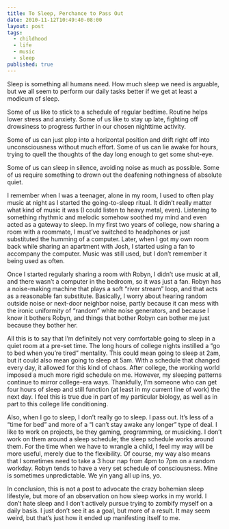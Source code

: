 ```yaml
---
title: To Sleep, Perchance to Pass Out
date: 2010-11-12T10:49:40-08:00
layout: post
tags:
  - childhood
  - life
  - music
  - sleep
published: true
---
```

Sleep is something all humans need. How much sleep we need is arguable, but we all seem to perform our daily tasks better if we get at least a modicum of sleep.

<!--more-->

Some of us like to stick to a schedule of regular bedtime. Routine helps lower stress and anxiety. Some of us like to stay up late, fighting off drowsiness to progress further in our chosen nighttime activity.

Some of us can just plop into a horizontal position and drift right off into unconsciousness without much effort. Some of us can lie awake for hours, trying to quell the thoughts of the day long enough to get some shut-eye.

Some of us can sleep in silence, avoiding noise as much as possible. Some of us require something to drown out the deafening nothingness of absolute quiet.

I remember when I was a teenager, alone in my room, I used to often play music at night as I started the going-to-sleep ritual. It didn&#8217;t really matter what kind of music it was (I could listen to heavy metal, even). Listening to something rhythmic and melodic somehow soothed my mind and even acted as a gateway to sleep. In my first two years of college, now sharing a room with a roommate, I must&#8217;ve switched to headphones or just substituted the humming of a computer. Later, when I got my own room back while sharing an apartment with Josh, I started using a fan to accompany the computer. Music was still used, but I don&#8217;t remember it being used as often.

Once I started regularly sharing a room with Robyn, I didn&#8217;t use music at all, and there wasn&#8217;t a computer in the bedroom, so it was just a fan. Robyn has a noise-making machine that plays a soft &#8220;river stream&#8221; loop, and that acts as a reasonable fan substitute. Basically, I worry about hearing random outside noise or next-door neighbor noise, partly because it can mess with the ironic uniformity of &#8220;random&#8221; white noise generators, and because I know it bothers Robyn, and things that bother Robyn can bother me just because they bother her.

All this is to say that I&#8217;m definitely not very comfortable going to sleep in a quiet room at a pre-set time. The long hours of college nights instilled a &#8220;go to bed when you&#8217;re tired&#8221; mentality. This could mean going to sleep at 2am, but it could also mean going to sleep at 5am. With a schedule that changed every day, it allowed for this kind of chaos. After college, the working world imposed a much more rigid schedule on me. However, my sleeping patterns continue to mirror college-era ways. Thankfully, I&#8217;m someone who can get four hours of sleep and still function (at least in my current line of work) the next day. I feel this is true due in part of my particular biology, as well as in part to this college life conditioning.

Also, when I go to sleep, I don&#8217;t really go to sleep. I pass out. It&#8217;s less of a &#8220;time for bed&#8221; and more of a &#8220;I can&#8217;t stay awake any longer&#8221; type of deal. I like to work on projects, be they gaming, programming, or musicking. I don&#8217;t work on them around a sleep schedule; the sleep schedule works around them. For the time when we have to wrangle a child, I feel my way will be more useful, merely due to the flexibility. Of course, my way also means that I sometimes need to take a 3 hour nap from 4pm to 7pm on a random workday. Robyn tends to have a very set schedule of consciousness. Mine is sometimes unpredictable. We yin yang all up ins, yo.

In conclusion, this is not a post to advocate the crazy bohemian sleep lifestyle, but more of an observation on how sleep works in my world. I don&#8217;t hate sleep and I don&#8217;t actively pursue trying to zombify myself on a daily basis. I just don&#8217;t see it as a goal, but more of a result. It may seem weird, but that&#8217;s just how it ended up manifesting itself to me.
